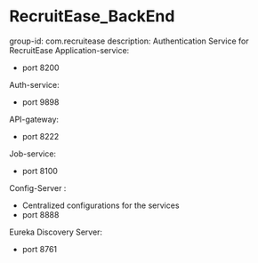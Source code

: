 # RecruitEase_BackEnd

group-id: com.recruitease
description: Authentication Service for RecruitEase
Application-service:
- port 8200

Auth-service:
- port 9898

API-gateway:
- port 8222

Job-service:
- port 8100

Config-Server :
- Centralized configurations for the services
- port 8888

Eureka Discovery Server:
- port 8761
